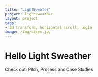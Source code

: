 ```yaml
---
title: "LightSweater"
project: lightsweather
layout: project
tags:
- 3d transform, horizontal scroll, login
image: /img/bikes.jpg
---
```


# Hello Light Sweather

Check out: Pitch, Process and Case Studies